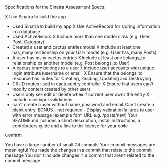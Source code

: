 Specifications for the Sinatra Assessment
Specs:

X Use Sinatra to build the app
  - Used Sinatra to build my app 
X Use ActiveRecord for storing information in a database
  - Used ActiveRecord
X Include more than one model class (e.g. User, Post, Category)
  - Created a user and cactus entries model
X Include at least one has_many relationship on your User model (e.g. User has_many Posts)
  - A user has many cactus entries
X Include at least one belongs_to relationship on another model (e.g. Post belongs_to User)
  - A cactus entry belongs to a user 
X Include user accounts with unique login attribute (username or email)
X Ensure that the belongs_to resource has routes for Creating, Reading,     Updating and Destroying
  - CRUD routes used in cactusentry controller
X Ensure that users can't modify content created by other users
  - Users only see edit or delete when if current user owns the entry
X Include user input validations
  - can't create a user without name, password and email. Can't create a plank entry.
 BONUS - not required - Display validation failures to user with error message (example form URL e.g. /posts/new)
 Your README.md includes a short description, install instructions, a contributors guide and a link to the license for your code
 
Confirm

 You have a large number of small Git commits
 Your commit messages are meaningful
 You made the changes in a commit that relate to the commit message
 You don't include changes in a commit that aren't related to the commit message 